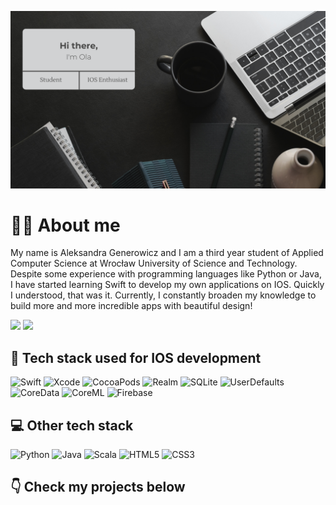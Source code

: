 ![Background](BackgroundImage.png)

# 👩‍💻 About me

My name is Aleksandra Generowicz and I am a third year student of Applied Computer Science at Wrocław University of Science and Technology. Despite some experience with programming languages like Python or Java, I have started learning Swift to develop my own applications on IOS. Quickly I understood, that was it. Currently, I constantly broaden my knowledge to build more and more incredible apps with beautiful design!


 <a href="https://www.linkedin.com/in/aleksandra-generowicz-6a7645215/"><img src="https://img.shields.io/badge/linkedin-%230077B5.svg?style=for-the-badge&logo=linkedin&logoColor=white" /></a>
  <a href="mailto:o.generowicz@gmail.com"><img src="https://img.shields.io/badge/o.generowicz@gmail.com-D14836?style=for-the-badge&logo=gmail&logoColor=white" /></a>


## 📲 Tech stack used for IOS development
![Swift](https://img.shields.io/badge/swift-F54A2A?style=for-the-badge&logo=swift&logoColor=white)
![Xcode](https://img.shields.io/badge/Xcode-007ACC?style=for-the-badge&logo=Xcode&logoColor=white)
![CocoaPods](https://img.shields.io/badge/CocoaPods-%23E99497?style=for-the-badge&logo=CocoaPods&logoColor=white)
![Realm](https://img.shields.io/badge/Realm-39477F?style=for-the-badge&logo=realm&logoColor=white)
![SQLite](https://img.shields.io/badge/sqlite-%2307405e.svg?style=for-the-badge&logo=sqlite&logoColor=white)
![UserDefaults](https://img.shields.io/badge/UserDefaults-%23343A40?style=for-the-badge&logo=UserDefaults&logoColor=white)
![CoreData](https://img.shields.io/badge/coredata-%23002366.svg?style=for-the-badge&logo=coreData&logoColor=white)
![CoreML](https://img.shields.io/badge/coreml-%2371EFA3.svg?style=for-the-badge&logo=coreml&logoColor=white)
![Firebase](https://img.shields.io/badge/firebase-%23039BE5.svg?style=for-the-badge&logo=firebase)

## 💻 Other tech stack
![Python](https://img.shields.io/badge/python-3670A0?style=for-the-badge&logo=python&logoColor=ffdd54)
![Java](https://img.shields.io/badge/java-%23ED8B00.svg?style=for-the-badge&logo=java&logoColor=white)
![Scala](https://img.shields.io/badge/scala-%23DC322F.svg?style=for-the-badge&logo=scala&logoColor=white)
![HTML5](https://img.shields.io/badge/html5-%23E34F26.svg?style=for-the-badge&logo=html5&logoColor=white)
![CSS3](https://img.shields.io/badge/css3-%231572B6.svg?style=for-the-badge&logo=css3&logoColor=white)

## 👇 Check my projects below

<!--
**ale-gen/ale-gen** is a ✨ _special_ ✨ repository because its `README.md` (this file) appears on your GitHub profile.

Here are some ideas to get you started:

- 🔭 I’m currently working on ...
- 🌱 I’m currently learning ...
- 👯 I’m looking to collaborate on ...
- 🤔 I’m looking for help with ...
- 💬 Ask me about ...
- 📫 How to reach me: ...
- 😄 Pronouns: ...
- ⚡ Fun fact: ...
-->
